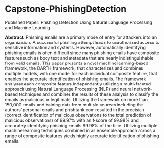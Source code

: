 # Capstone-PhishingDetection

Published Paper: Phishing Detection Using Natural Language Processing and Machine Learning

**Abstract.** Phishing emails are a primary mode of entry for attackers
into an organization. A successful phishing attempt leads to
unauthorized access to sensitive information and systems. However,
automatically identifying phishing emails is often difficult since many
phishing emails have composite features such as body text and metadata
that are nearly indistinguishable from valid emails. This paper presents
a novel machine learning-based framework, the DARTH framework, that
characterizes and combines multiple models, with one model for each
individual composite feature, that enables the accurate identification
of phishing emails. The framework analyses each composite feature
independently utilizing a multi-faceted approach using Natural Language
Processing (NLP) and neural network-based techniques and combines the
results of these analysis to classify the emails as malicious or
legitimate. Utilizing the framework on more than 150,000 emails and
training data from multiple sources including the authors' personal
emails and phishtank.com resulted in the precision (correct
identification of malicious observations to the total prediction of
malicious observations) of 99.97% with an f-score of 99.98% and
accurately identifying phishing emails 99.98% of the time. Utilizing
multiple machine learning techniques combined in an ensemble approach
across a range of composite features yields highly accurate
identification of phishing emails.
